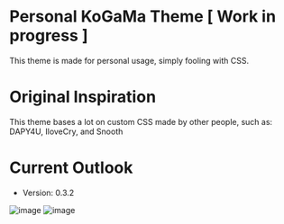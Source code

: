 # Personal KoGaMa Theme [ Work in progress ] 

This theme is made for personal usage, simply fooling with CSS.

# Original Inspiration

This theme bases a lot on custom CSS made by other people, such as: DAPY4U, IloveCry, and Snooth

# Current Outlook
- Version: 0.3.2


![image](https://user-images.githubusercontent.com/96681438/202830859-f76efbb3-b68b-490d-873f-674a4577ed48.png)
![image](https://user-images.githubusercontent.com/96681438/202830874-712590b0-3964-4876-a2c7-a1fb3c31952f.png)
